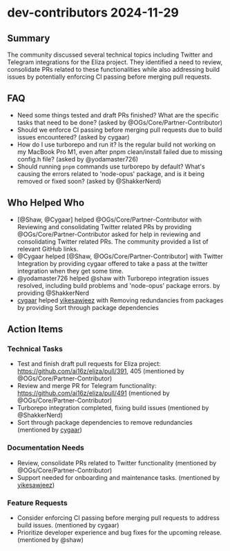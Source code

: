 # dev-contributors 2024-11-29

## Summary
The community discussed several technical topics including Twitter and Telegram integrations for the Eliza project. They identified a need to review, consolidate PRs related to these functionalities while also addressing build issues by potentially enforcing CI passing before merging pull requests.

## FAQ
- Need some things tested and draft PRs finished? What are the specific tasks that need to be done? (asked by @OGs/Core/Partner-Contributor)
- Should we enforce CI passing before merging pull requests due to build issues encountered? (asked by cygaar)
- How do I use turborepo and run it? Is the regular build not working on my MacBook Pro M1, even after pnpm clean/install failed due to missing config.h file? (asked by @yodamaster726)
- Should running `pnpm` commands use turborepo by default? What's causing the errors related to 'node-opus' package, and is it being removed or fixed soon? (asked by @ShakkerNerd)

## Who Helped Who
- [@Shaw, @Cygaar] helped @OGs/Core/Partner-Contributor with Reviewing and consolidating Twitter related PRs by providing @OGs/Core/Partner-Contributor asked for help in reviewing and consolidating Twitter related PRs. The community provided a list of relevant GitHub links.
- @Cygaar helped [@Shaw, @OGs/Core/Partner-Contributor] with Twitter Integration by providing cygaar offered to take a pass at the twitter integration when they get some time.
- @yodamaster726 helped @shaw with Turborepo integration issues resolved, including build problems and 'node-opus' package errors. by providing @ShakkerNerd
- [cygaar](21:25) helped [yikesawjeez](21:30) with Removing redundancies from packages by providing Sort through package dependencies

## Action Items

### Technical Tasks
- Test and finish draft pull requests for Eliza project: https://github.com/ai16z/eliza/pull/391, 405 (mentioned by @OGs/Core/Partner-Contributor)
- Review and merge PR for Telegram functionality: https://github.com/ai16z/eliza/pull/491 (mentioned by @OGs/Core/Partner-Contributor)
- Turborepo integration completed, fixing build issues (mentioned by @ShakkerNerd)
- Sort through package dependencies to remove redundancies (mentioned by [cygaar](21:25))

### Documentation Needs
- Review, consolidate PRs related to Twitter functionality (mentioned by @OGs/Core/Partner-Contributor)
- Support needed for onboarding and maintenance tasks. (mentioned by [yikesawjeez](21:15))

### Feature Requests
- Consider enforcing CI passing before merging pull requests to address build issues. (mentioned by cygaar)
- Prioritize developer experience and bug fixes for the upcoming release. (mentioned by @shaw)